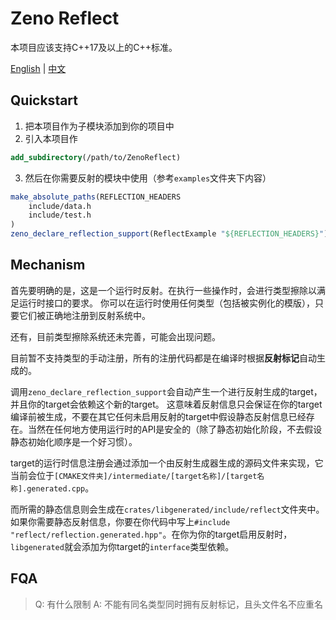 # Zeno Reflect

本项目应该支持C++17及以上的C++标准。

[English](docs/README-en.md) | [中文](docs/README-zh.md)

## Quickstart

1. 把本项目作为子模块添加到你的项目中
2. 引入本项目作
```cmake
add_subdirectory(/path/to/ZenoReflect)
```
3. 然后在你需要反射的模块中使用（参考`examples`文件夹下内容）
```cmake
make_absolute_paths(REFLECTION_HEADERS 
    include/data.h
    include/test.h
) 
zeno_declare_reflection_support(ReflectExample "${REFLECTION_HEADERS}")
```

## Mechanism

首先要明确的是，这是一个运行时反射。在执行一些操作时，会进行类型擦除以满足运行时接口的要求。
你可以在运行时使用任何类型（包括被实例化的模版），只要它们被正确地注册到反射系统中。

还有，目前类型擦除系统还未完善，可能会出现问题。

目前暂不支持类型的手动注册，所有的注册代码都是在编译时根据**反射标记**自动生成的。

调用`zeno_declare_reflection_support`会自动产生一个进行反射生成的target，并且你的target会依赖这个新的target。
这意味着反射信息只会保证在你的target编译前被生成，不要在其它任何未启用反射的target中假设静态反射信息已经存在。当然在任何地方使用运行时的API是安全的（除了静态初始化阶段，不去假设静态初始化顺序是一个好习惯）。

target的运行时信息注册会通过添加一个由反射生成器生成的源码文件来实现，它当前会位于`[CMAKE文件夹]/intermediate/[target名称]/[target名称].generated.cpp`。

而所需的静态信息则会生成在`crates/libgenerated/include/reflect`文件夹中。如果你需要静态反射信息，你要在你代码中写上`#include "reflect/reflection.generated.hpp"`。在你为你的target启用反射时，`libgenerated`就会添加为你target的`interface`类型依赖。

## FQA

> Q: 有什么限制
> A: 不能有同名类型同时拥有反射标记，且头文件名不应重名

